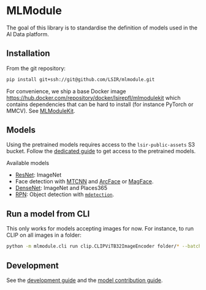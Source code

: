 # MLModule

The goal of this library is to standardise the definition of models
used in the AI Data platform.

## Installation

From the git repository:

```bash
pip install git+ssh://git@github.com/LSIR/mlmodule.git
```

For convenience, we ship a base Docker image https://hub.docker.com/repository/docker/lsirepfl/mlmodulekit which contains dependencies that can be hard to install (for instance PyTorch or MMCV). See [MLModuleKit](mlmodulekit/README.md).

## Models

Using the pretrained models requires access to the `lsir-public-assets` S3 bucket.
Follow the [dedicated guide](https://github.com/LSIR/dataplatform-infra/tree/main/lsir-public-assets#read-bucket-content)
to get access to the pretrained models.

Available models

* [ResNet](docs/models/ResNet.md): ImageNet
* Face detection with [MTCNN](docs/models/MTCNN.md) and [ArcFace](docs/models/ArcFace.md) or [MagFace](docs/models/MagFace.md).
* [DenseNet](docs/models/DenseNet.md): ImageNet and Places365
* [RPN](docs/models/RPN.md): Object detection with [`mdetection`](https://github.com/open-mmlab/mmdetection).


## Run a model from CLI

This only works for models accepting images for now. 
For instance, to run CLIP on all images in a folder:

```bash
python -m mlmodule.cli run clip.CLIPViTB32ImageEncoder folder/* --batch-size 256 --num-workers 12
```

## Development

See the [development guide](docs/DEVELOP.md) and the 
[model contribution guide](docs/CONTRIBUTE.md).